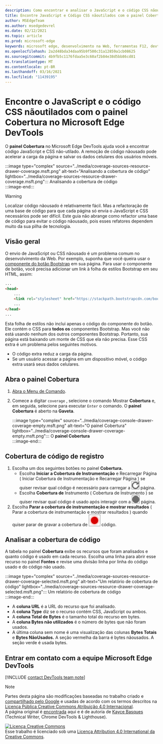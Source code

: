 ```yaml
---
description: Como encontrar e analisar o JavaScript e o código CSS nãoutilados no Microsoft Edge DevTools.
title: Encontre JavaScript e Código CSS nãoutilados com o painel Cobertura no Microsoft Edge DevTools
author: MSEdgeTeam
ms.author: msedgedevrel
ms.date: 02/12/2021
ms.topic: article
ms.prod: microsoft-edge
keywords: microsoft edge, desenvolvimento na Web, ferramentas F12, devtools
ms.openlocfilehash: 2a2d48bda34daa95b9f500c31a12859a1cb08625
ms.sourcegitcommit: 4b9fb5c1176fdaa5e3c60af2b84e38d5bb86cd81
ms.translationtype: MT
ms.contentlocale: pt-BR
ms.lasthandoff: 03/16/2021
ms.locfileid: "11439195"
---
```

<!-- Copyright Kayce Basques 

   Licensed under the Apache License, Version 2.0 (the "License");
   you may not use this file except in compliance with the License.
   You may obtain a copy of the License at

       https://www.apache.org/licenses/LICENSE-2.0

   Unless required by applicable law or agreed to in writing, software
   distributed under the License is distributed on an "AS IS" BASIS,
   WITHOUT WARRANTIES OR CONDITIONS OF ANY KIND, either express or implied.
   See the License for the specific language governing permissions and
   limitations under the License.  -->

# <a name="find-unused-javascript-and-css-code-with-the-coverage-panel-in-microsoft-edge-devtools"></a>Encontre o JavaScript e o código CSS nãoutilados com o painel Cobertura no Microsoft Edge DevTools  

O **painel Cobertura** no Microsoft Edge DevTools ajuda você a encontrar código JavaScript e CSS não-utilado.  A remoção de código nãousado pode acelerar a carga da página e salvar os dados celulares dos usuários móveis.  

:::image type="complex" source="../media/coverage-sources-resource-drawer-coverage.msft.png" alt-text="Analisando a cobertura de código" lightbox="../media/coverage-sources-resource-drawer-coverage.msft.png":::
   Analisando a cobertura de código  
:::image-end:::  

> [!WARNING]
> Localizar código nãousado é relativamente fácil.  Mas a refactoração de uma base de código para que cada página só envia o JavaScript e CSS necessários pode ser difícil.  Este guia não abrange como refactor uma base de código para evitar o código nãousado, pois esses refatores dependem muito da sua pilha de tecnologia.  

## <a name="overview"></a>Visão geral  

O envio de JavaScript ou CSS nãousado é um problema comum no desenvolvimento da Web.  Por exemplo, suponha que você queira usar o [componente do botão Bootstrap][BootstrapButtons] em sua página.  Para usar o componente de botão, você precisa adicionar um link à folha de estilos Bootstrap em seu HTML, assim:  

```html
...
<head>
    ...
    <link rel="stylesheet" href="https://stackpath.bootstrapcdn.com/bootstrap/4.3.1/css/bootstrap.min.css" integrity="sha384-ggOyR0iXCbMQv3Xipma34MD+dH/1fQ784/j6cY/iJTQUOhcWr7x9JvoRxT2MZw1T" crossorigin="anonymous">
    ...
</head>
...
```  

Esta folha de estilos não inclui apenas o código do componente do botão.  Ele contém o CSS para **todos os** componentes Bootstrap.  Mas você não está usando nenhum dos outros componentes Bootstrap.  Portanto, sua página está baixando um monte de CSS que ela não precisa.  Esse CSS extra é um problema pelos seguintes motivos.  

*   O código extra reduz a carga da página.  <!--Navigate to [Render-Blocking CSS][render].  -->  
*   Se um usuário acessar a página em um dispositivo móvel, o código extra usará seus dados celulares.  
    
<!--[render]: /web/fundamentals/performance/critical-rendering-path/render-blocking-css  -->  

## <a name="open-the-coverage-panel"></a>Abra o painel Cobertura  

1.  [Abra o Menu de Comando][DevToolsCommandMenu].  
1.  Comece a digitar `coverage` , selecione o comando Mostrar **Cobertura** e, em seguida, selecione para executar `Enter` o comando.  O **painel Cobertura** é aberto na **Gaveta**.  

    :::image type="complex" source="../media/coverage-console-drawer-coverage-empty.msft.png" alt-text="O painel Cobertura" lightbox="../media/coverage-console-drawer-coverage-empty.msft.png":::
       O **painel Cobertura**  
    :::image-end:::  
    
## <a name="record-code-coverage"></a>Cobertura de código de registro  

1.  Escolha um dos seguintes botões no painel **Cobertura.**  
    *   Escolha **Iniciar a Cobertura de Instrumentação** e Recarregar Página \( Iniciar Cobertura de Instrumentação e Recarregar Página \) se quiser revisar qual código é necessário para carregar a ![ ](../media/reload-icon.msft.png) página.  
    *   Escolha **Cobertura de** Instrumento \( Cobertura de Instrumento \) se quiser revisar qual código é usado após interagir com a ![ ](../media/record-icon.msft.png) página.  
1.  Escolha **Parar a cobertura de instrumentação e mostrar resultados** \( Parar a cobertura de instrumentação e mostrar resultados \) quando quiser parar de gravar a cobertura de ![ ](../media/stop-icon.msft.png) código.  
    
## <a name="analyze-code-coverage"></a>Analisar a cobertura de código  

A tabela no painel **Cobertura** exibe os recursos que foram analisados e quanto código é usado em cada recurso.  Escolha uma linha para abrir esse recurso no painel **Fontes** e revise uma divisão linha por linha do código usado e do código não usado.  

:::image type="complex" source="../media/coverage-sources-resource-drawer-coverage-selected.msft.png" alt-text="Um relatório de cobertura de código" lightbox="../media/coverage-sources-resource-drawer-coverage-selected.msft.png":::
   Um relatório de cobertura de código  
:::image-end:::  

*   A **coluna URL** é a URL do recurso que foi analisado.  
*   A **coluna Type** diz se o recurso contém CSS, JavaScript ou ambos.  
*   A **coluna Total de Bytes** é o tamanho total do recurso em bytes.  
*   A **coluna Bytes não utilizados** é o número de bytes que não foram usados.  
*   A última coluna sem nome é uma visualização das colunas **Bytes Totais** e **Bytes NãoUsados.**  A seção vermelha da barra é bytes nãousados.  A seção verde é usada bytes.  
    
## <a name="getting-in-touch-with-the-microsoft-edge-devtools-team"></a>Entrar em contato com a equipe Microsoft Edge DevTools  

[!INCLUDE [contact DevTools team note](../includes/contact-devtools-team-note.md)]  

<!-- links -->  

[DevToolsCommandMenu]: ../command-menu/index.md "Execute comandos com o menu DevTools Command do Microsoft Edge | Microsoft Docs"  

[BootstrapButtons]: https://getbootstrap.com/docs/4.3/components/buttons "Botões - Bootstrap"  

> [!NOTE]
> Partes desta página são modificações baseadas no trabalho criado e [compartilhado pelo Google][GoogleSitePolicies] e usadas de acordo com os termos descritos na [Licença Pública Creative Commons Atribuição 4.0 Internacional][CCA4IL].  
> A página original é [encontrada](https://developers.google.com/web/tools/chrome-devtools/coverage/index) aqui e é de autoria de [Kayce Basques][KayceBasques] \(Technical Writer, Chrome DevTools \& Lighthouse\).  

[![Licença Creative Commons][CCby4Image]][CCA4IL]  
Esse trabalho é licenciado sob uma [Licença Attribution 4.0 International da Creative Commons][CCA4IL].  

[CCA4IL]: https://creativecommons.org/licenses/by/4.0  
[CCby4Image]: https://i.creativecommons.org/l/by/4.0/88x31.png  
[GoogleSitePolicies]: https://developers.google.com/terms/site-policies  
[KayceBasques]: https://developers.google.com/web/resources/contributors/kaycebasques  
